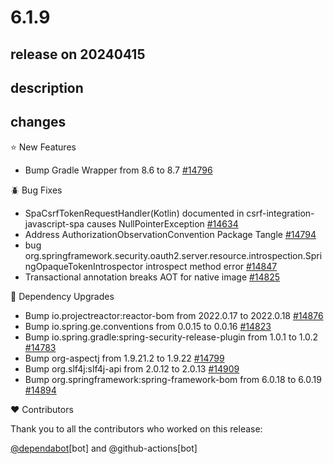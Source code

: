 # 6.1.9

## release on 20240415

## description

## changes

⭐ New Features

* Bump Gradle Wrapper from 8.6 to 8.7 <a href="https://github.com/spring-projects/spring-security/pull/14796" data-hovercard-type="pull_request" data-hovercard-url="/spring-projects/spring-security/pull/14796/hovercard">#14796</a>

🪲 Bug Fixes

* SpaCsrfTokenRequestHandler(Kotlin) documented in csrf-integration-javascript-spa causes NullPointerException <a href="https://github.com/spring-projects/spring-security/issues/14634" data-hovercard-type="issue" data-hovercard-url="/spring-projects/spring-security/issues/14634/hovercard">#14634</a>
* Address AuthorizationObservationConvention Package Tangle <a href="https://github.com/spring-projects/spring-security/issues/14794" data-hovercard-type="issue" data-hovercard-url="/spring-projects/spring-security/issues/14794/hovercard">#14794</a>
* bug org.springframework.security.oauth2.server.resource.introspection.SpringOpaqueTokenIntrospector introspect method error <a href="https://github.com/spring-projects/spring-security/issues/14847" data-hovercard-type="issue" data-hovercard-url="/spring-projects/spring-security/issues/14847/hovercard">#14847</a>
* Transactional annotation breaks AOT for native image <a href="https://github.com/spring-projects/spring-security/issues/14825" data-hovercard-type="issue" data-hovercard-url="/spring-projects/spring-security/issues/14825/hovercard">#14825</a>

🔨 Dependency Upgrades

* Bump io.projectreactor:reactor-bom from 2022.0.17 to 2022.0.18 <a href="https://github.com/spring-projects/spring-security/pull/14876" data-hovercard-type="pull_request" data-hovercard-url="/spring-projects/spring-security/pull/14876/hovercard">#14876</a>
* Bump io.spring.ge.conventions from 0.0.15 to 0.0.16 <a href="https://github.com/spring-projects/spring-security/pull/14823" data-hovercard-type="pull_request" data-hovercard-url="/spring-projects/spring-security/pull/14823/hovercard">#14823</a>
* Bump io.spring.gradle:spring-security-release-plugin from 1.0.1 to 1.0.2 <a href="https://github.com/spring-projects/spring-security/pull/14783" data-hovercard-type="pull_request" data-hovercard-url="/spring-projects/spring-security/pull/14783/hovercard">#14783</a>
* Bump org-aspectj from 1.9.21.2 to 1.9.22 <a href="https://github.com/spring-projects/spring-security/pull/14799" data-hovercard-type="pull_request" data-hovercard-url="/spring-projects/spring-security/pull/14799/hovercard">#14799</a>
* Bump org.slf4j:slf4j-api from 2.0.12 to 2.0.13 <a href="https://github.com/spring-projects/spring-security/pull/14909" data-hovercard-type="pull_request" data-hovercard-url="/spring-projects/spring-security/pull/14909/hovercard">#14909</a>
* Bump org.springframework:spring-framework-bom from 6.0.18 to 6.0.19 <a href="https://github.com/spring-projects/spring-security/pull/14894" data-hovercard-type="pull_request" data-hovercard-url="/spring-projects/spring-security/pull/14894/hovercard">#14894</a>

❤️ Contributors

Thank you to all the contributors who worked on this release:

<a class="user-mention notranslate" data-hovercard-type="organization" data-hovercard-url="/orgs/dependabot/hovercard" data-octo-click="hovercard-link-click" data-octo-dimensions="link_type:self" href="https://github.com/dependabot">@dependabot</a>[bot] and @github-actions[bot]


